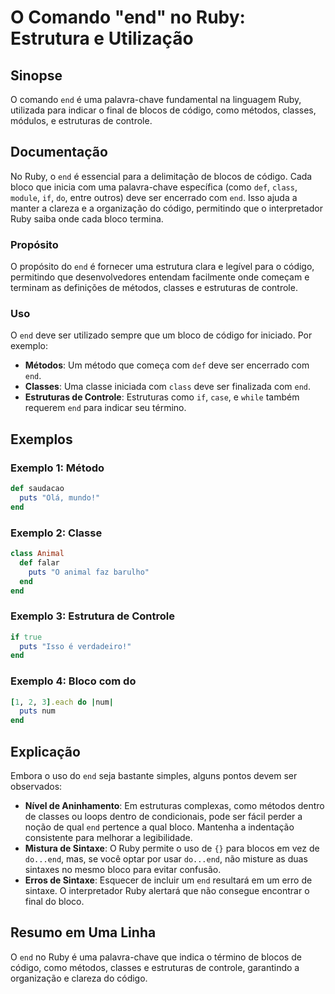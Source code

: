 <!--
Meta Description: # O Comando "end" no Ruby: Estrutura e Utilização ## Sinopse O comando `end` é uma palavra-chave fundamental na linguagem Ruby, utilizada para indicar...
Meta Keywords: end, ruby, para, código, bloco
-->

# O Comando "end" no Ruby: Estrutura e Utilização

## Sinopse
O comando `end` é uma palavra-chave fundamental na linguagem Ruby, utilizada para indicar o final de blocos de código, como métodos, classes, módulos, e estruturas de controle.

## Documentação
No Ruby, o `end` é essencial para a delimitação de blocos de código. Cada bloco que inicia com uma palavra-chave específica (como `def`, `class`, `module`, `if`, `do`, entre outros) deve ser encerrado com `end`. Isso ajuda a manter a clareza e a organização do código, permitindo que o interpretador Ruby saiba onde cada bloco termina.

### Propósito
O propósito do `end` é fornecer uma estrutura clara e legível para o código, permitindo que desenvolvedores entendam facilmente onde começam e terminam as definições de métodos, classes e estruturas de controle.

### Uso
O `end` deve ser utilizado sempre que um bloco de código for iniciado. Por exemplo:

- **Métodos**: Um método que começa com `def` deve ser encerrado com `end`.
- **Classes**: Uma classe iniciada com `class` deve ser finalizada com `end`.
- **Estruturas de Controle**: Estruturas como `if`, `case`, e `while` também requerem `end` para indicar seu término.

## Exemplos
### Exemplo 1: Método
```ruby
def saudacao
  puts "Olá, mundo!"
end
```

### Exemplo 2: Classe
```ruby
class Animal
  def falar
    puts "O animal faz barulho"
  end
end
```

### Exemplo 3: Estrutura de Controle
```ruby
if true
  puts "Isso é verdadeiro!"
end
```

### Exemplo 4: Bloco com do
```ruby
[1, 2, 3].each do |num|
  puts num
end
```

## Explicação
Embora o uso do `end` seja bastante simples, alguns pontos devem ser observados:

- **Nível de Aninhamento**: Em estruturas complexas, como métodos dentro de classes ou loops dentro de condicionais, pode ser fácil perder a noção de qual `end` pertence a qual bloco. Mantenha a indentação consistente para melhorar a legibilidade.
- **Mistura de Sintaxe**: O Ruby permite o uso de `{}` para blocos em vez de `do...end`, mas, se você optar por usar `do...end`, não misture as duas sintaxes no mesmo bloco para evitar confusão.
- **Erros de Sintaxe**: Esquecer de incluir um `end` resultará em um erro de sintaxe. O interpretador Ruby alertará que não consegue encontrar o final do bloco.

## Resumo em Uma Linha
O `end` no Ruby é uma palavra-chave que indica o término de blocos de código, como métodos, classes e estruturas de controle, garantindo a organização e clareza do código.